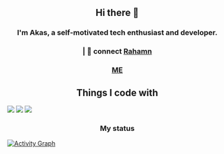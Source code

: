 <h2 align="center"> Hi there 👋</h2>

<h3 align="center">
I'm Akas, a self-motivated tech enthusiast and developer.
</h3>

<h3 align="center">
| 💬 connect <a href="https://twitter.com/Temasr-626">Rahamn</a>
</h3>
<h3  align="center">
<a href="https://github.com/Temsar-626">ME</a>
</h3>

<h2 align="center" >Things I code with</h2>

![](https://img.shields.io/badge/OS-Linux-informational?style=flat&logo=linux&logoColor=white&color=informational)
![](https://img.shields.io/badge/Editor-VsCode-informational?style=flat&logo=visual-studio-code&logoColor=white&color=informational)
![](https://img.shields.io/badge/Code-Python-informational?style=flat&logo=python&logoColor=white&color=informational)

<h3 align="center" >My status</h3>

[![Activity Graph](https://github-readme-activity-graph.vercel.app/graph?username=Temsar-626&theme=github&area=true&area_color=EFFFEF&point=FF1D1D&custom_title=My%20Contribution%20Graph%20(in%20the%20last%2031%20days))]() <br>

